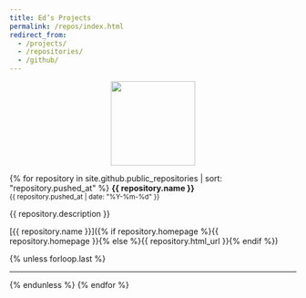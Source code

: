 ```yaml
---
title: Ed’s Projects
permalink: /repos/index.html
redirect_from:
  - /projects/
  - /repositories/
  - /github/
---
```


<p align="center"><img src="{{site.github.owner.avatar_url}}" height="148"></p>

{% for repository in site.github.public_repositories | sort: "repository.pushed_at" %}
<b>{{ repository.name }}</b><br>
<small><time>{{ repository.pushed_at | date: "%Y-%m-%d" }}</time></small></h2>

{{ repository.description }}

[{{ repository.name }}]({% if repository.homepage %}{{ repository.homepage }}{% else %}{{ repository.html_url }}{% endif %})

{% unless forloop.last %}<hr color="silver" size="0.5px">{% endunless %}
{% endfor %}